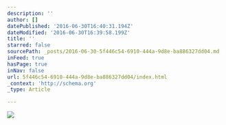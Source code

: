 ```yaml
---
description: ''
author: []
datePublished: '2016-06-30T16:40:31.194Z'
dateModified: '2016-06-30T16:39:58.199Z'
title: ''
starred: false
sourcePath: _posts/2016-06-30-5f446c54-6910-444a-9d8e-ba886327dd04.md
inFeed: true
hasPage: true
inNav: false
url: 5f446c54-6910-444a-9d8e-ba886327dd04/index.html
_context: 'http://schema.org'
_type: Article

---
```

![](https://the-grid-user-content.s3-us-west-2.amazonaws.com/edacb970-0132-4d0e-981f-880bb4ed0488.jpg)